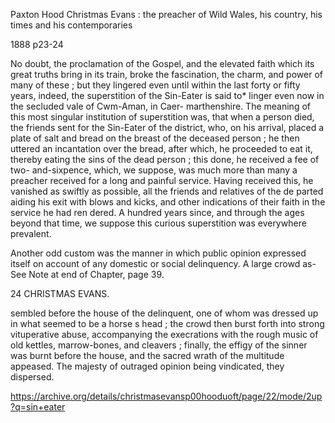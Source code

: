 
Paxton Hood
Christmas Evans : the preacher of Wild Wales, his country, his times and his contemporaries

1888
p23-24

No doubt, the proclamation of the Gospel, 
and the elevated faith which its great truths bring 
in its train, broke the fascination, the charm, and 
power of many of these ; but they lingered even 
until within the last forty or fifty years, indeed, the 
superstition of the Sin-Eater is said to* linger even 
now in the secluded vale of Cwm-Aman, in Caer- 
marthenshire. The meaning of this most singular 
institution of superstition was, that when a person 
died, the friends sent for the Sin-Eater of the district, 
who, on his arrival, placed a plate of salt and bread 
on the breast of the deceased person ; he then 
uttered an incantation over the bread, after which, 
he proceeded to eat it, thereby eating the sins of 
the dead person ; this done, he received a fee of two- 
and-sixpence, which, we suppose, was much more 
than many a preacher received for a long and painful 
service. Having received this, he vanished as swiftly 
as possible, all the friends and relatives of the de 
parted aiding his exit with blows and kicks, and other 
indications of their faith in the service he had ren 
dered. A hundred years since, and through the 
ages beyond that time, we suppose this curious 
superstition was everywhere prevalent. 

Another odd custom was the manner in which 
public opinion expressed itself on account of any 
domestic or social delinquency. A large crowd as- 
See Note at end of Chapter, page 39. 



24 CHRISTMAS EVANS. 

sembled before the house of the delinquent, one of 
whom was dressed up in what seemed to be a 
horse s head ; the crowd then burst forth into strong 
vituperative abuse, accompanying the execrations 
with the rough music of old kettles, marrow-bones, 
and cleavers ; finally, the effigy of the sinner was 
burnt before the house, and the sacred wrath of the 
multitude appeased. The majesty of outraged 
opinion being vindicated, they dispersed. 

https://archive.org/details/christmasevansp00hooduoft/page/22/mode/2up?q=sin+eater

